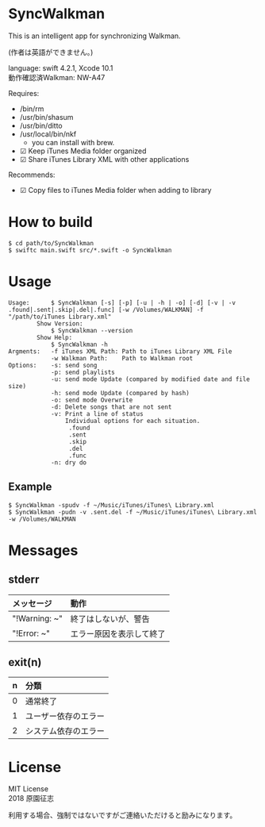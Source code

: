# SyncWalkman
This is an intelligent app for synchronizing Walkman.

(作者は英語ができません。)

language: swift 4.2.1, Xcode 10.1  
動作確認済Walkman: NW-A47

Requires: 

- /bin/rm
- /usr/bin/shasum
- /usr/bin/ditto
- /usr/local/bin/nkf
    - you can install with brew.
- ☑ Keep iTunes Media folder organized
- ☑ Share iTunes Library XML with other applications

Recommends:

- ☑ Copy files to iTunes Media folder when adding to library

# How to build

```
$ cd path/to/SyncWalkman
$ swiftc main.swift src/*.swift -o SyncWalkman
```

# Usage

```
Usage:      $ SyncWalkman [-s] [-p] [-u | -h | -o] [-d] [-v | -v .found|.sent|.skip|.del|.func] [-w /Volumes/WALKMAN] -f "/path/to/iTunes Library.xml"
        Show Version:
            $ SyncWalkman --version
        Show Help:
            $ SyncWalkman -h
Argments:   -f iTunes XML Path: Path to iTunes Library XML File
            -w Walkman Path:    Path to Walkman root
Options:    -s: send song
            -p: send playlists
            -u: send mode Update (compared by modified date and file size)
            -h: send mode Update (compared by hash)
            -o: send mode Overwrite
            -d: Delete songs that are not sent
            -v: Print a line of status
                Individual options for each situation.
                 .found
                 .sent
                 .skip
                 .del
                 .func
            -n: dry do
```

## Example

```
$ SyncWalkman -spudv -f ~/Music/iTunes/iTunes\ Library.xml
$ SyncWalkman -pudn -v .sent.del -f ~/Music/iTunes/iTunes\ Library.xml -w /Volumes/WALKMAN
```

# Messages

## stderr

|メッセージ | 動作 |
|:------|:-----|
|"!Warning: ~" | 終了はしないが、警告 | 
|"!Error: ~" | エラー原因を表示して終了 |

## exit(n)

| n | 分類 |
|:---:|:-----|
| 0 | 通常終了 |
| 1 | ユーザー依存のエラー |
| 2 | システム依存のエラー |

# License
MIT License  
2018 原園征志

利用する場合、強制ではないですがご連絡いただけると励みになります。
